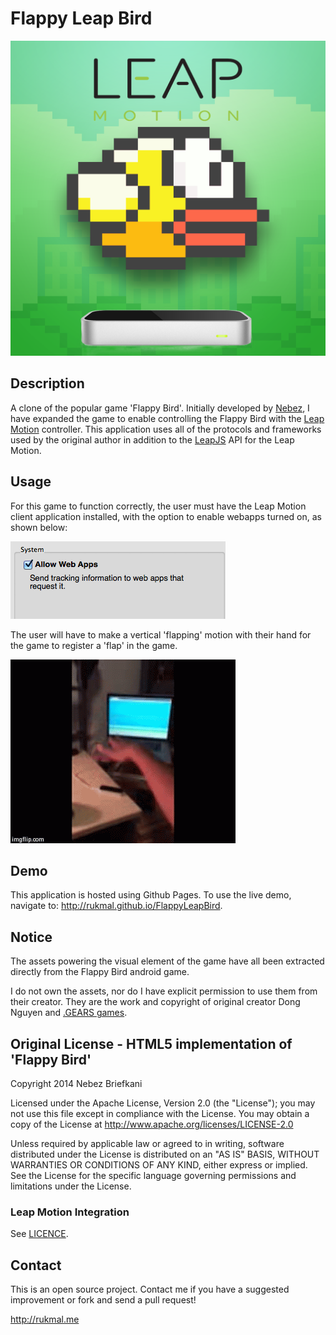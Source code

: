 # Flappy Leap Bird
![Flappy Leap Bird Logo](bin/FlappyLeapBird_logo.png)

## Description

A clone of the popular game 'Flappy Bird'. Initially developed by [Nebez](https://github.com/nebez/floppybird/), I have expanded the game to enable controlling the Flappy Bird with the [Leap Motion](http://leapmotion.com) controller. This application uses all of the protocols and frameworks used by the original author in addition to the [LeapJS](http://developer.leapmotion.com/leapjs/) API for the Leap Motion.

## Usage

For this game to function correctly, the user must have the Leap Motion client application installed, with the option to enable webapps turned on, as shown below:

![Leap Motion settings pane](bin/leapsettings.png)

The user will have to make a vertical 'flapping' motion with their hand for the game to register a 'flap' in the game.

![Flapping demo](bin/flapdemo.gif)

## Demo

This application is hosted using Github Pages. To use the live demo, navigate to: http://rukmal.github.io/FlappyLeapBird.

## Notice

The assets powering the visual element of the game have all been extracted directly from the Flappy Bird android game.

I do not own the assets, nor do I have explicit permission to use them from their creator. They are the work and copyright of original creator Dong Nguyen and [.GEARS games](http://www.dotgears.com/).


## Original License - HTML5 implementation of 'Flappy Bird'

Copyright 2014 Nebez Briefkani

Licensed under the Apache License, Version 2.0 (the "License");
you may not use this file except in compliance with the License.
You may obtain a copy of the License at
http://www.apache.org/licenses/LICENSE-2.0

Unless required by applicable law or agreed to in writing, software
distributed under the License is distributed on an "AS IS" BASIS,
WITHOUT WARRANTIES OR CONDITIONS OF ANY KIND, either express or implied.
See the License for the specific language governing permissions and
limitations under the License.

### Leap Motion Integration

See [LICENCE](LICENSE).

## Contact

This is an open source project. Contact me if you have a suggested improvement or fork and send a pull request!

http://rukmal.me
